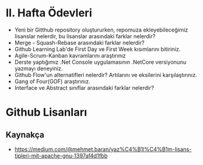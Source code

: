 # II. Hafta Ödevleri

 - Yeni bir Gitthub repository oluştururken, repomuza ekleyebileceğimiz lisanslar nelerdir, bu lisanslar arasındaki farklar nelerdir?
 - Merge - Squash-Rebase arasındaki farklar nelerdir?
 - Github Learning Lab'de First Day ve First Week kısımlarını bitiriniz.
 - Agile-Scrum-Kanban kavramlarını araştırınız
 - Derste yaptığımız .Net Console uygulamasının .NetCore versiyonunu yazmayı deneyiniz.
 - Github Flow'un alternatifleri nelerdir? Artılarını ve eksilerini karşılaştırınız.
 - Gang of Four(GOF) araştırınız.
 - Interface ve Abstract sınıflar arasındaki farklar nelerdir?


# Github Lisanları




## Kaynakça 

- https://medium.com/@mehmet.baran/yaz%C4%B1l%C4%B1m-lisans-tipleri-mit-apache-gnu-1397af4d1fbb
